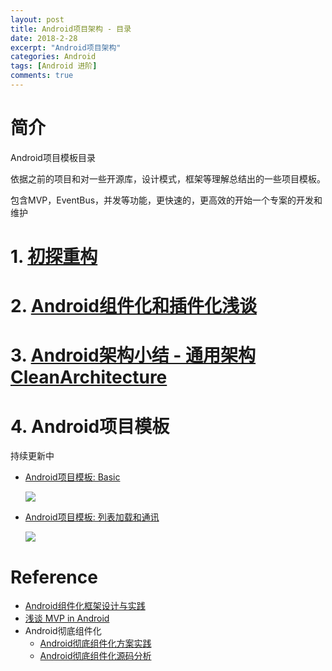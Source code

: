 ```yaml
---
layout: post
title: Android项目架构 - 目录
date: 2018-2-28
excerpt: "Android项目架构"
categories: Android
tags: [Android 进阶]
comments: true
---
```





# 简介

Android项目模板目录

依据之前的项目和对一些开源库，设计模式，框架等理解总结出的一些项目模板。

包含MVP，EventBus，并发等功能，更快速的，更高效的开始一个专案的开发和维护

# 1. [初探重构](http://vivianking6855.github.io/2017/03/30/Android-Design-Refactoring/) 

# 2. [Android组件化和插件化浅谈](http://vivianking6855.github.io/2018/04/02/Template-Plugin-Component/)

# 3. [Android架构小结 - 通用架构CleanArchitecture](http://vivianking6855.github.io/2018/03/30/Template-Open/)

# 4. Android项目模板

持续更新中

- [Android项目模板: Basic](http://vivianking6855.github.io/2017/09/01/Template-Basic/)

    ![](https://i.imgur.com/v8GNPWo.png)

- [Android项目模板: 列表加载和通讯](http://vivianking6855.github.io/2017/09/07/Template-List/) 

    ![](https://i.imgur.com/sL73hvO.png)



# Reference

- [Android组件化框架设计与实践](https://blog.csdn.net/xJ032w2j4cCjhOW8s8/article/details/80045510)
- [浅谈 MVP in Android](https://blog.csdn.net/lmj623565791/article/details/46596109)
- Android彻底组件化
	- [Android彻底组件化方案实践](https://mp.weixin.qq.com/s?__biz=MzIwMzYwMTk1NA==&mid=2247486803&idx=1&sn=884fed93567022e3ac9731df6fc4660a&scene=19#wechat_redirect)
	- [Android彻底组件化源码分析](https://mp.weixin.qq.com/s?__biz=MzIwMzYwMTk1NA==&mid=2247486804&idx=1&sn=664b30f6bdbd55f3b8be706a9a4fe092&scene=19#wechat_redirect)

  
  
  